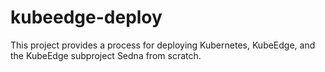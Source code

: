 # kubeedge-deploy

This project provides a process for deploying Kubernetes, KubeEdge, and the KubeEdge subproject Sedna from scratch.